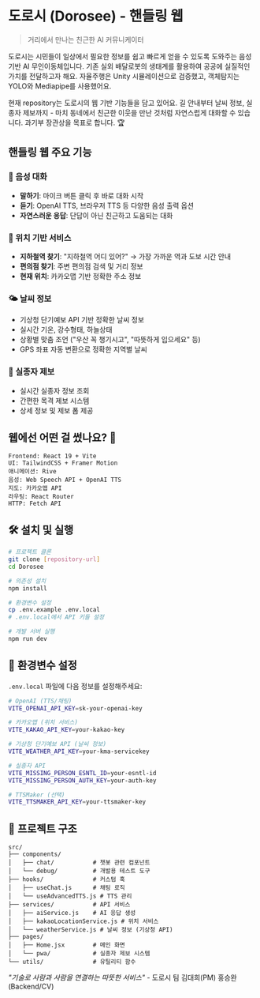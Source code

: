 # 도로시 (Dorosee) - 핸들링 웹

> 거리에서 만나는 친근한 AI 커뮤니케이터

도로시는 시민들이 일상에서 필요한 정보를 쉽고 빠르게 얻을 수 있도록 도와주는 음성 기반 AI 무인이동체입니다.
기존 실외 배달로봇의 생태계를 활용하여 공공에 실질적인 가치를 전달하고자 해요.
자율주행은 Unity 시뮬레이션으로 검증했고, 객체탐지는 YOLO와 Mediapipe를 사용했어요.

현재 repository는 도로시의 웹 기반 기능들을 담고 있어요.
길 안내부터 날씨 정보, 실종자 제보까지 - 마치 동네에서 친근한 이웃을 만난 것처럼 자연스럽게 대화할 수 있습니다.
과기부 장관상을 목표로 합니다. 🏆

## 핸들링 웹 주요 기능

### 💬 음성 대화
- **말하기**: 마이크 버튼 클릭 후 바로 대화 시작
- **듣기**: OpenAI TTS, 브라우저 TTS 등 다양한 음성 출력 옵션
- **자연스러운 응답**: 단답이 아닌 친근하고 도움되는 대화

### 📍 위치 기반 서비스
- **지하철역 찾기**: "지하철역 어디 있어?" → 가장 가까운 역과 도보 시간 안내
- **편의점 찾기**: 주변 편의점 검색 및 거리 정보
- **현재 위치**: 카카오맵 기반 정확한 주소 정보

### 🌤️ 날씨 정보
- 기상청 단기예보 API 기반 정확한 날씨 정보
- 실시간 기온, 강수형태, 하늘상태
- 상황별 맞춤 조언 ("우산 꼭 챙기시고", "따뜻하게 입으세요" 등)
- GPS 좌표 자동 변환으로 정확한 지역별 날씨

### 👥 실종자 제보
- 실시간 실종자 정보 조회
- 간편한 목격 제보 시스템
- 상세 정보 및 제보 폼 제공

## 웹에선 어떤 걸 썼나요? 🚀

```
Frontend: React 19 + Vite
UI: TailwindCSS + Framer Motion
애니메이션: Rive
음성: Web Speech API + OpenAI TTS
지도: 카카오맵 API
라우팅: React Router
HTTP: Fetch API
```

## 🛠️ 설치 및 실행

```bash
# 프로젝트 클론
git clone [repository-url]
cd Dorosee

# 의존성 설치
npm install

# 환경변수 설정
cp .env.example .env.local
# .env.local에서 API 키들 설정

# 개발 서버 실행
npm run dev
```

## 🔑 환경변수 설정

`.env.local` 파일에 다음 정보를 설정해주세요:

```bash
# OpenAI (TTS/채팅)
VITE_OPENAI_API_KEY=sk-your-openai-key

# 카카오맵 (위치 서비스)
VITE_KAKAO_API_KEY=your-kakao-key

# 기상청 단기예보 API (날씨 정보)
VITE_WEATHER_API_KEY=your-kma-servicekey

# 실종자 API
VITE_MISSING_PERSON_ESNTL_ID=your-esntl-id
VITE_MISSING_PERSON_AUTH_KEY=your-auth-key

# TTSMaker (선택)
VITE_TTSMAKER_API_KEY=your-ttsmaker-key
```

## 📁 프로젝트 구조

```
src/
├── components/
│   ├── chat/           # 챗봇 관련 컴포넌트
│   └── debug/          # 개발용 테스트 도구
├── hooks/              # 커스텀 훅
│   ├── useChat.js      # 채팅 로직
│   └── useAdvancedTTS.js # TTS 관리
├── services/           # API 서비스
│   ├── aiService.js    # AI 응답 생성
│   ├── kakaoLocationService.js # 위치 서비스
│   └── weatherService.js # 날씨 정보 (기상청 API)
├── pages/
│   ├── Home.jsx        # 메인 화면
│   └── pwa/            # 실종자 제보 시스템
└── utils/              # 유틸리티 함수
```

*"기술로 사람과 사람을 연결하는 따뜻한 서비스"* - 도로시 팀
김대희(PM)
홍승완(Backend/CV)
